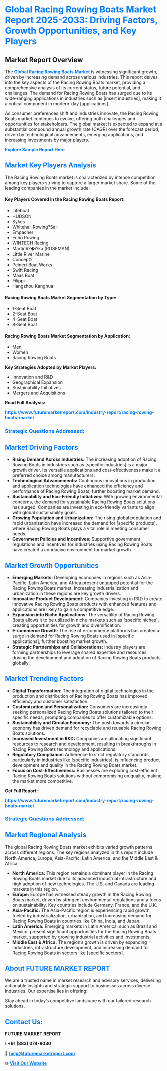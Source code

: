 <h1 style="color: #007BFF;">Global Racing Rowing Boats Market Report 2025-2033: Driving Factors, Growth Opportunities, and Key Players</h1>

<section id="overview">
<h2>Market Report Overview</h2>
<p>The <a href="https://www.futuremarketreport.com/industry-report/racing-rowing-boats-market" style="color: #007BFF; text-decoration: none;"><strong>Global Racing Rowing Boats Market</strong></a> is witnessing significant growth, driven by increasing demand across various industries. This report delves into the key aspects of the Racing Rowing Boats market, providing a comprehensive analysis of its current status, future potential, and challenges. The demand for Racing Rowing Boats has surged due to its wide-ranging applications in industries such as [insert industries], making it a critical component in modern-day [applications].</p>
<p>As consumer preferences shift and industries innovate, the Racing Rowing Boats market continues to evolve, offering both challenges and opportunities for stakeholders. The global market is expected to expand at a substantial compound annual growth rate (CAGR) over the forecast period, driven by technological advancements, emerging applications, and increasing investments by major players.</p>
</section>

<section id="overview">
<p><a href="https://www.futuremarketreport.com/request-sample/reportId=127821" style="color: #007BFF; text-decoration: none;"><strong>Explore Sample Report Here</strong></a></p>
</section>

<section id="key-players">
<h2 style="color: #007BFF;">Market Key Players Analysis</h2>
<p>The Racing Rowing Boats market is characterized by intense competition among key players striving to capture a larger market share. Some of the leading companies in the market include:</p>
<h4>Key Players Covered in the Racing Rowing Boats Report:</h4>
<ul><li>Liteboat</li><li>HUDSON</li><li>Sykes</li><li>Whitehall Rowing?Sail</li><li>Empacher</li><li>Echo Rowing</li><li>WINTECH Racing</li><li>MartinR?�i?ka (ROSEMAN)</li><li>Little River Marine</li><li>Concept2</li><li>Peinert Boat Works</li><li>Swift Racing</li><li>Maas Boat</li><li>Filippi</li><li>Hangzhou Kanghua</li></ul>
<h4>Racing Rowing Boats Market Segmentation by Type:</h4>
<ul><li>1-Seat Boat</li><li>2-Seat Boat</li><li>4-Seat Boat</li><li>8-Seat Boat</li></ul>

<h4>Racing Rowing Boats Market Segmentation by Application:</h4>
<ul><li>Men</li><li>Women</li><li>Racing Rowing Boats</li></ul>
<p><strong>Key Strategies Adopted by Market Players:</strong></p>
<ul>
<li>Innovation and R&D</li>
<li>Geographical Expansion</li>
<li>Sustainability Initiatives</li>
<li>Mergers and Acquisitions</li>
</ul>
</section>

<section>
<p><strong>Read Full Analysis: </strong></p><a href="https://www.futuremarketreport.com/industry-report/racing-rowing-boats-market" style="color: #007BFF; text-decoration: none;"><strong>https://www.futuremarketreport.com/industry-report/racing-rowing-boats-market</strong></a>
<h3 style="color: #007BFF;">Strategic Questions Addressed:</h3>
</section>

<section id="driving-factors">
<h2 style="color: #007BFF;">Market Driving Factors</h2>
<ul>
<li><strong>Rising Demand Across Industries:</strong> The increasing adoption of Racing Rowing Boats in industries such as [specific industries] is a major growth driver. Its versatile applications and cost-effectiveness make it a preferred choice among manufacturers.</li>
<li><strong>Technological Advancements:</strong> Continuous innovations in production and application technologies have enhanced the efficiency and performance of Racing Rowing Boats, further boosting market demand.</li>
<li><strong>Sustainability and Eco-Friendly Initiatives:</strong> With growing environmental concerns, the demand for sustainable Racing Rowing Boats solutions has surged. Companies are investing in eco-friendly variants to align with global sustainability goals.</li>
<li><strong>Growing Population and Urbanization:</strong> The rising global population and rapid urbanization have increased the demand for [specific products], where Racing Rowing Boats plays a vital role in meeting consumer needs.</li>
<li><strong>Government Policies and Incentives:</strong> Supportive government regulations and incentives for industries using Racing Rowing Boats have created a conducive environment for market growth.</li>
</ul>
</section>

<section id="growth-opportunities">
<h2 style="color: #007BFF;">Market Growth Opportunities</h2>
<ul>
<li><strong>Emerging Markets:</strong> Developing economies in regions such as Asia-Pacific, Latin America, and Africa present untapped potential for the Racing Rowing Boats market. Increasing industrialization and urbanization in these regions are key growth drivers.</li>
<li><strong>Innovative Product Development:</strong> Companies investing in R&D to create innovative Racing Rowing Boats products with enhanced features and applications are likely to gain a competitive edge.</li>
<li><strong>Expansion into Niche Applications:</strong> The versatility of Racing Rowing Boats allows it to be utilized in niche markets such as [specific niches], creating opportunities for growth and diversification.</li>
<li><strong>E-commerce Growth:</strong> The rise of e-commerce platforms has created a surge in demand for Racing Rowing Boats used in [specific applications], further boosting market growth.</li>
<li><strong>Strategic Partnerships and Collaborations:</strong> Industry players are forming partnerships to leverage shared expertise and resources, driving the development and adoption of Racing Rowing Boats products globally.</li>
</ul>
</section>

<section id="trending-factors">
<h2 style="color: #007BFF;">Market Trending Factors</h2>
<ul>
<li><strong>Digital Transformation:</strong> The integration of digital technologies in the production and distribution of Racing Rowing Boats has improved efficiency and customer satisfaction.</li>
<li><strong>Customization and Personalization:</strong> Consumers are increasingly seeking personalized Racing Rowing Boats solutions tailored to their specific needs, prompting companies to offer customizable options.</li>
<li><strong>Sustainability and Circular Economy:</strong> The push towards a circular economy has driven demand for recyclable and reusable Racing Rowing Boats solutions.</li>
<li><strong>Increased Investment in R&D:</strong> Companies are allocating significant resources to research and development, resulting in breakthroughs in Racing Rowing Boats technology and applications.</li>
<li><strong>Regulatory Compliance:</strong> Adherence to strict regulatory standards, particularly in industries like [specific industries], is influencing product development and quality in the Racing Rowing Boats market.</li>
<li><strong>Focus on Cost-Effectiveness:</strong> Businesses are exploring cost-efficient Racing Rowing Boats solutions without compromising on quality, making the market more competitive.</li>
</ul>
</section>

<section>
<p><strong>Get Full Report: </strong></p><a href="https://www.futuremarketreport.com/industry-report/racing-rowing-boats-market" style="color: #007BFF; text-decoration: none;"><strong>https://www.futuremarketreport.com/industry-report/racing-rowing-boats-market</strong></a>
<h3 style="color: #007BFF;">Strategic Questions Addressed:</h3>
</section>


<section id="regional-analysis">
<h2 style="color: #007BFF;">Market Regional Analysis</h2>
<p>The global Racing Rowing Boats market exhibits varied growth patterns across different regions. The key regions analyzed in this report include North America, Europe, Asia-Pacific, Latin America, and the Middle East & Africa:</p>
<ul>
<li><strong>North America:</strong> This region remains a dominant player in the Racing Rowing Boats market due to its advanced industrial infrastructure and high adoption of new technologies. The U.S. and Canada are leading markets in this region.</li>
<li><strong>Europe:</strong> Europe has witnessed steady growth in the Racing Rowing Boats market, driven by stringent environmental regulations and a focus on sustainability. Key countries include Germany, France, and the U.K.</li>
<li><strong>Asia-Pacific:</strong> The Asia-Pacific region is experiencing rapid growth, fueled by industrialization, urbanization, and increasing demand for Racing Rowing Boats in countries like China, India, and Japan.</li>
<li><strong>Latin America:</strong> Emerging markets in Latin America, such as Brazil and Mexico, present significant opportunities for the Racing Rowing Boats market, supported by growing industrial activities and investments.</li>
<li><strong>Middle East & Africa:</strong> The region’s growth is driven by expanding industries, infrastructure development, and increasing demand for Racing Rowing Boats in sectors like [specific sectors].</li>
</ul>
</section>

<footer>
<h2 style="color: #007BFF;">About FUTURE MARKET REPORT</h2>
<p>We are a trusted name in market research and advisory services, delivering actionable insights and strategic support to businesses across diverse industries. Our expertise lies in offering:</p>

<p>Stay ahead in today’s competitive landscape with our tailored research solutions.</p>

<h2 style="color: #007BFF;">Contact Us:</h2>
<p><strong>FUTURE MARKET REPORT</strong></p>
<p>📞 <strong>+91 (883) 074-8030</strong></p>
<p>📧 <strong><a href="mailto:help@futuremarketreport.com" style="color: #007BFF;">help@futuremarketreport.com</a></strong></p>
<p>🌐 <strong><a href="https://www.futuremarketreport.com/" style="color: #007BFF;">Visit Our Website</a></strong></p>
</footer>